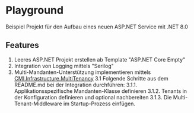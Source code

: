 # Playground

Beispiel Projekt für den Aufbau eines neuen ASP.NET Service mit .NET 8.0

## Features

1. Leeres ASP.NET Projekt erstellen ab Template "ASP.NET Core Empty"
2. Integration von Logging mittels "Serilog"
3. Multi-Mandanten-Unterstützung implementieren mittels [CMI.Infrastructure.MultiTenancy](https://github.com/CMInformatik/cmi-infrastructure-multi-tenancy)
   3.1 Folgende Schritte aus dem README.md bei der Integration durchführen:
   3.1.1. Applikationsspezifische Mandanten-Klasse definieren
   3.1.2. Tenants in der Konfiguration definieren und optional nachbereiten
   3.1.3. Die Multi-Tenant-Middleware im Startup-Prozess einfügen.
